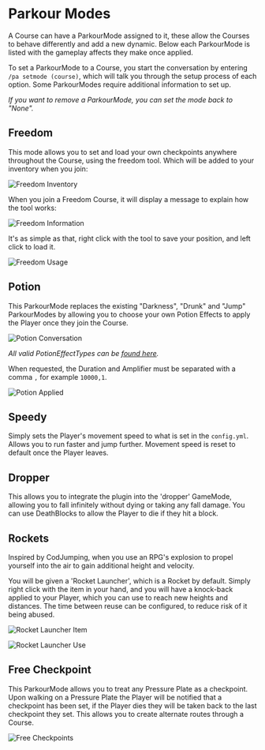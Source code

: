 Parkour Modes
======

A Course can have a ParkourMode assigned to it, these allow the Courses to behave differently and add a new dynamic. Below each ParkourMode is listed with the gameplay affects they make once applied.

To set a ParkourMode to a Course, you start the conversation by entering `/pa setmode (course)`, which will talk you through the setup process of each option. Some ParkourModes require additional information to set up.

_If you want to remove a ParkourMode, you can set the mode back to "None"._

## Freedom

This mode allows you to set and load your own checkpoints anywhere throughout the Course, using the freedom tool. Which will be added to your inventory when you join:

![Freedom Inventory](https://i.imgur.com/1GmoO1k.png "Freedom Inventory")

When you join a Freedom Course, it will display a message to explain how the tool works:

![Freedom Information](https://i.imgur.com/JObldpv.png "Freedom Information")

It's as simple as that, right click with the tool to save your position, and left click to load it.

![Freedom Usage](https://i.imgur.com/TZ4p8UM.png "Freedom Usage")

## Potion

This ParkourMode replaces the existing "Darkness", "Drunk" and "Jump" ParkourModes by allowing you to choose your own Potion Effects to apply the Player once they join the Course.

![Potion Conversation](https://i.imgur.com/zse9E0X.png "Potion Conversation")

_All valid PotionEffectTypes can be [found here](https://hub.spigotmc.org/javadocs/bukkit/org/bukkit/potion/PotionEffectType.html)._

When requested, the Duration and Amplifier must be separated with a comma `,` for example `10000,1`.

![Potion Applied](https://i.imgur.com/EhFL3Ku.png "Potion Applied")

## Speedy

Simply sets the Player's movement speed to what is set in the `config.yml`. Allows you to run faster and jump further. Movement speed is reset to default once the Player leaves.

## Dropper

This allows you to integrate the plugin into the 'dropper' GameMode, allowing you to fall infinitely without dying or taking any fall damage. You can use DeathBlocks to allow the Player to die if they hit a block.

## Rockets

Inspired by CodJumping, when you use an RPG's explosion to propel yourself into the air to gain additional height and velocity.

You will be given a 'Rocket Launcher', which is a Rocket by default. Simply right click with the item in your hand, and you will have a knock-back applied to your Player, which you can use to reach new heights and distances. The time between reuse can be configured, to reduce risk of it being abused.

![Rocket Launcher Item](https://i.imgur.com/5xFkFHR.png "Rocket Launcher Item")

![Rocket Launcher Use](https://i.imgur.com/i1f2Dmc.png "Rocket Launcher Use")

## Free Checkpoint

This ParkourMode allows you to treat any Pressure Plate as a checkpoint. Upon walking on a Pressure Plate the Player will be notified that a checkpoint has been set, if the Player dies they will be taken back to the last checkpoint they set. This allows you to create alternate routes through a Course.

![Free Checkpoints](https://i.imgur.com/zYyvTD9.png "Free Checkpoints")
